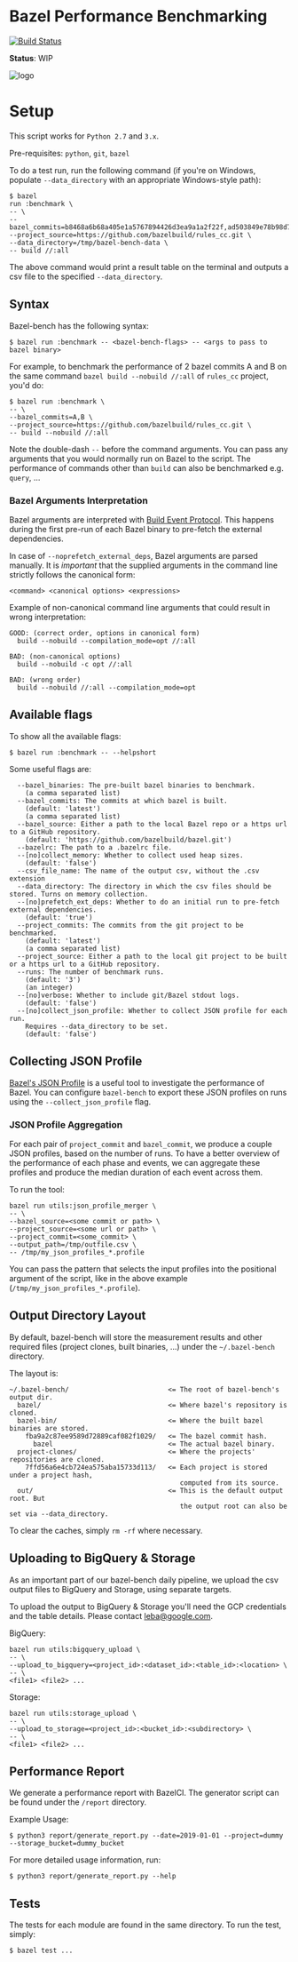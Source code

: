 # Bazel Performance Benchmarking

[![Build Status](https://badge.buildkite.com/1499c911d1faf665b9f6ba28d0a61e64c26a8586321b9d63a8.svg)](https://buildkite.com/bazel/bazel-bench)

**Status**: WIP

![logo](bb-icon.png)

# Setup

This script works for `Python 2.7` and `3.x`.

Pre-requisites: `python`, `git`, `bazel`

To do a test run, run the following command (if you're on Windows, populate
`--data_directory` with an appropriate Windows-style path):

```
$ bazel
run :benchmark \
-- \
--bazel_commits=b8468a6b68a405e1a5767894426d3ea9a1a2f22f,ad503849e78b98d762f03168de5a336904280150\
--project_source=https://github.com/bazelbuild/rules_cc.git \
--data_directory=/tmp/bazel-bench-data \
-- build //:all
```

The above command would print a result table on the terminal and outputs a csv
file to the specified `--data_directory`.

## Syntax

Bazel-bench has the following syntax:

```
$ bazel run :benchmark -- <bazel-bench-flags> -- <args to pass to bazel binary>

```

For example, to benchmark the performance of 2 bazel commits A and B on the same
command `bazel build --nobuild //:all` of `rules_cc` project, you'd do:

```
$ bazel run :benchmark \
-- \
--bazel_commits=A,B \
--project_source=https://github.com/bazelbuild/rules_cc.git \
-- build --nobuild //:all
```

Note the double-dash `--` before the command arguments. You can pass any
arguments that you would normally run on Bazel to the script. The performance of
commands other than `build` can also be benchmarked e.g. `query`, ...

### Bazel Arguments Interpretation

Bazel arguments are interpreted with
[Build Event Protocol](https://docs.bazel.build/versions/master/build-event-protocol.html).
This happens during the first pre-run of each Bazel binary to pre-fetch the
external dependencies.

In case of `--noprefetch_external_deps`, Bazel arguments are parsed manually. It
is _important_ that the supplied arguments in the command line strictly follows
the canonical form:

```
<command> <canonical options> <expressions>
```

Example of non-canonical command line arguments that could result in wrong
interpretation:

```
GOOD: (correct order, options in canonical form)
  build --nobuild --compilation_mode=opt //:all

BAD: (non-canonical options)
  build --nobuild -c opt //:all

BAD: (wrong order)
  build --nobuild //:all --compilation_mode=opt
```

## Available flags

To show all the available flags:

```
$ bazel run :benchmark -- --helpshort
```

Some useful flags are:

```
  --bazel_binaries: The pre-built bazel binaries to benchmark.
    (a comma separated list)
  --bazel_commits: The commits at which bazel is built.
    (default: 'latest')
    (a comma separated list)
  --bazel_source: Either a path to the local Bazel repo or a https url to a GitHub repository.
    (default: 'https://github.com/bazelbuild/bazel.git')
  --bazelrc: The path to a .bazelrc file.
  --[no]collect_memory: Whether to collect used heap sizes.
    (default: 'false')
  --csv_file_name: The name of the output csv, without the .csv extension
  --data_directory: The directory in which the csv files should be stored. Turns on memory collection.
  --[no]prefetch_ext_deps: Whether to do an initial run to pre-fetch external dependencies.
    (default: 'true')
  --project_commits: The commits from the git project to be benchmarked.
    (default: 'latest')
    (a comma separated list)
  --project_source: Either a path to the local git project to be built or a https url to a GitHub repository.
  --runs: The number of benchmark runs.
    (default: '3')
    (an integer)
  --[no]verbose: Whether to include git/Bazel stdout logs.
    (default: 'false')
  --[no]collect_json_profile: Whether to collect JSON profile for each run.
    Requires --data_directory to be set.
    (default: 'false')
```

## Collecting JSON Profile

[Bazel's JSON Profile](https://docs.bazel.build/versions/master/skylark/performance.html#json-profile) is a useful tool to investigate the performance of Bazel. You can configure `bazel-bench` to export these JSON profiles on runs using the `--collect_json_profile` flag.

### JSON Profile Aggregation

For each pair of `project_commit` and `bazel_commit`, we produce a couple JSON
profiles, based on the number of runs. To have a better overview of the
performance of each phase and events, we can aggregate these profiles and
produce the median duration of each event across them.

To run the tool:

```
bazel run utils:json_profile_merger \
-- \
--bazel_source=<some commit or path> \
--project_source=<some url or path> \
--project_commit=<some_commit> \
--output_path=/tmp/outfile.csv \
-- /tmp/my_json_profiles_*.profile
```

You can pass the pattern that selects the input profiles into the positional
argument of the script, like in the above example
(`/tmp/my_json_profiles_*.profile`).

## Output Directory Layout

By default, bazel-bench will store the measurement results and other required
files (project clones, built binaries, ...) under the `~/.bazel-bench` directory.

The layout is:

```
~/.bazel-bench/                         <= The root of bazel-bench's output dir.
  bazel/                                <= Where bazel's repository is cloned.
  bazel-bin/                            <= Where the built bazel binaries are stored.
    fba9a2c87ee9589d72889caf082f1029/   <= The bazel commit hash.
      bazel                             <= The actual bazel binary.
  project-clones/                       <= Where the projects' repositories are cloned.
    7ffd56a6e4cb724ea575aba15733d113/   <= Each project is stored under a project hash,
                                           computed from its source.
  out/                                  <= This is the default output root. But
                                           the output root can also be set via --data_directory.
```

To clear the caches, simply `rm -rf` where necessary.

## Uploading to BigQuery & Storage

As an important part of our bazel-bench daily pipeline, we upload the csv output
files to BigQuery and Storage, using separate targets.

To upload the output to BigQuery & Storage you'll need the GCP credentials and 
the table details. Please contact leba@google.com.

BigQuery:

```
bazel run utils:bigquery_upload \
-- \
--upload_to_bigquery=<project_id>:<dataset_id>:<table_id>:<location> \
-- \
<file1> <file2> ...
```

Storage:

```
bazel run utils:storage_upload \
-- \
--upload_to_storage=<project_id>:<bucket_id>:<subdirectory> \
-- \
<file1> <file2> ...
```

## Performance Report

We generate a performance report with BazelCI. The generator script can be 
found under the `/report` directory.

Example Usage:
```
$ python3 report/generate_report.py --date=2019-01-01 --project=dummy
--storage_bucket=dummy_bucket
```

For more detailed usage information, run:
```
$ python3 report/generate_report.py --help
```

## Tests

The tests for each module are found in the same directory. To run the test,
simply:

```
$ bazel test ...
```
